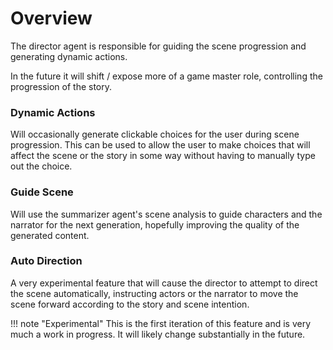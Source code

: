 # Overview
The director agent is responsible for guiding the scene progression and generating dynamic actions.

In the future it will shift / expose more of a game master role, controlling the progression of the story.

### Dynamic Actions
Will occasionally generate clickable choices for the user during scene progression. This can be used to allow the user to make choices that will affect the scene or the story in some way without having to manually type out the choice.

### Guide Scene
Will use the summarizer agent's scene analysis to guide characters and the narrator for the next generation, hopefully improving the quality of the generated content.

### Auto Direction
A very experimental feature that will cause the director to attempt to direct the scene automatically, instructing actors or the narrator to move the scene forward according to the story and scene intention.

!!! note "Experimental"
    This is the first iteration of this feature and is very much a work in progress. It will likely change substantially in the future.